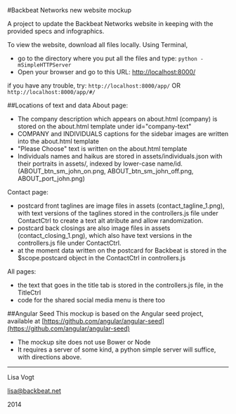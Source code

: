 #Backbeat Networks new website mockup

A project to update the Backbeat Networks website in keeping with the provided specs and infographics.

To view the website, download all files locally.
Using Terminal, 

* go to the directory where you put all the files and type: `python -mSimpleHTTPServer`  
 * Open your browser and go to this URL:
	[http://localhost:8000/](http://localhost:8000/)

if you have any trouble, try:
`http://localhost:8000/app/` 
OR 
`http://localhost:8000/app/#/` 


##Locations of text and data
About page:

* The company description which appears on about.html (company) is stored on the about.html template under id="company-text"
* COMPANY and INDIVIDUALS captions for the sidebar images are written into the about.html template
* "Please Choose" text is written on the about.html template
* Individuals names and haikus are stored in assets/individuals.json with their portraits in assets/, indexed by lower-case name/id. (ABOUT_btn_sm_john_on.png, ABOUT_btn_sm_john_off.png, ABOUT_port_john.png)

Contact page:

* postcard front taglines are image files in assets (contact_tagline_1.png), with text versions of the taglines stored in the controllers.js file under ContactCtrl to create a text alt atribute and allow randomization.
* postcard back closings are also image files in assets (contact_closing_1.png), which also have text versions in the controllers.js file under ContactCtrl.
* at the moment data written on the postcard for Backbeat is stored in the $scope.postcard object in the ContactCtrl in controllers.js

All pages:

* the text that goes in the title tab is stored in the 
controllers.js file, in the TitleCtrl
* code for the shared social media menu is there too

##Angular Seed
This mockup is based on the Angular seed project, available at [https://github.com/angular/angular-seed](https://github.com/angular/angular-seed)

* The mockup site does not use Bower or Node
* It requires a server of some kind, a python simple server will suffice, with directions above. 

---

Lisa Vogt

lisa@backbeat.net

2014
